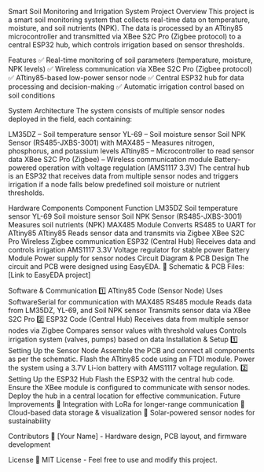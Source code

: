 Smart Soil Monitoring and Irrigation System
Project Overview
This project is a smart soil monitoring system that collects real-time data on temperature, moisture, and soil nutrients (NPK). The data is processed by an ATtiny85 microcontroller and transmitted via XBee S2C Pro (Zigbee protocol) to a central ESP32 hub, which controls irrigation based on sensor thresholds.

Features
✅ Real-time monitoring of soil parameters (temperature, moisture, NPK levels)
✅ Wireless communication via XBee S2C Pro (Zigbee protocol)
✅ ATtiny85-based low-power sensor node
✅ Central ESP32 hub for data processing and decision-making
✅ Automatic irrigation control based on soil conditions

System Architecture
The system consists of multiple sensor nodes deployed in the field, each containing:

LM35DZ – Soil temperature sensor
YL-69 – Soil moisture sensor
Soil NPK Sensor (RS485-JXBS-3001) with MAX485 – Measures nitrogen, phosphorus, and potassium levels
ATtiny85 – Microcontroller to read sensor data
XBee S2C Pro (Zigbee) – Wireless communication module
Battery-powered operation with voltage regulation (AMS1117 3.3V)
The central hub is an ESP32 that receives data from multiple sensor nodes and triggers irrigation if a node falls below predefined soil moisture or nutrient thresholds.

Hardware Components
Component	Function
LM35DZ	Soil temperature sensor
YL-69	Soil moisture sensor
Soil NPK Sensor (RS485-JXBS-3001)	Measures soil nutrients (NPK)
MAX485 Module	Converts RS485 to UART for ATtiny85
ATtiny85	Reads sensor data and transmits via Zigbee
XBee S2C Pro	Wireless Zigbee communication
ESP32 (Central Hub)	Receives data and controls irrigation
AMS1117 3.3V	Voltage regulator for stable power
Battery Module	Power supply for sensor nodes
Circuit Diagram & PCB Design
The circuit and PCB were designed using EasyEDA.
📌 Schematic & PCB Files: [Link to EasyEDA project]

Software & Communication
1️⃣ ATtiny85 Code (Sensor Node)
Uses SoftwareSerial for communication with MAX485 RS485 module
Reads data from LM35DZ, YL-69, and Soil NPK sensor
Transmits sensor data via XBee S2C Pro
2️⃣ ESP32 Code (Central Hub)
Receives data from multiple sensor nodes via Zigbee
Compares sensor values with threshold values
Controls irrigation system (valves, pumps) based on data
Installation & Setup
1️⃣ Setting Up the Sensor Node
Assemble the PCB and connect all components as per the schematic.
Flash the ATtiny85 code using an FTDI module.
Power the system using a 3.7V Li-ion battery with AMS1117 voltage regulation.
2️⃣ Setting Up the ESP32 Hub
Flash the ESP32 with the central hub code.
Ensure the XBee module is configured to communicate with sensor nodes.
Deploy the hub in a central location for effective communication.
Future Improvements
🔹 Integration with LoRa for longer-range communication
🔹 Cloud-based data storage & visualization
🔹 Solar-powered sensor nodes for sustainability

Contributors
🚀 [Your Name] - Hardware design, PCB layout, and firmware development

License
📜 MIT License - Feel free to use and modify this project.
